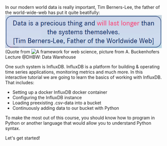 In our modern world data is really important, Tim Berners-Lee, the father of the world-wide-web has put it quite beatifully:
![Tim Berners-Lee Quote](./assets/tim-berners-lee.png)
(Quote from ![A framework for web science](https://dl.acm.org/doi/10.1561/1800000001), picture from A. Buckenhofers Lecture @DHBW: Data Warehouse

One such system is InfluxDB. InfluxDB is a platform for building & operating time series applications, monitoring metrics and much more. In this interactive tutorial we are going to learn the basics of working with InfluxDB. That includes:

- Setting up a docker InfluxDB docker container
- Configuring the InfluxDB instance
- Loading preexisting .csv-data into a bucket
- Continuously adding data to our bucket with Python

To make the most out of this course, you should know how to program in Python or another language that would allow you to understand Python syntax.

Let's get started!